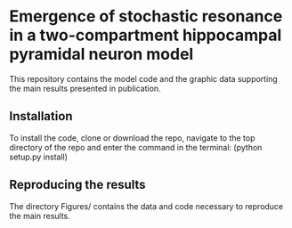 # Emergence of stochastic resonance in a two-compartment hippocampal pyramidal neuron model
This repository contains the model code and the graphic data supporting the main results presented in publication.
## Installation
To install the code, clone or download the repo, navigate to the top directory of the repo and enter the command in the terminal: (python setup.py install)
## Reproducing the results
The directory Figures/ contains the data and code necessary to reproduce the main results.

